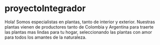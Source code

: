 # proyectoIntegrador
Hola! Somos especialistas en plantas, tanto de interior y exterior. Nuestras plantas vienen de productores tanto de Colombia y Argentina para traerte las plantas mas lindas para tu hogar, seleccionando las plantas con amor para todos los amantes de la naturaleza.
